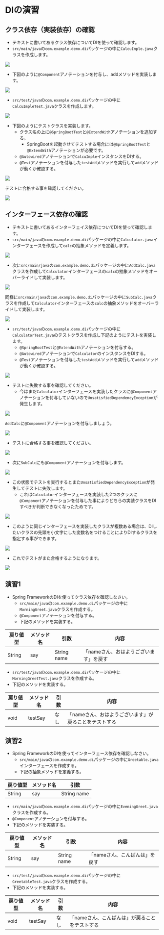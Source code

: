 # DIの演習

## クラス依存（実装依存）の確認

- テキストに書いてあるクラス依存についてDIを使って確認します。
- `src/main/java`の`com.example.demo.di`パッケージの中に`CalcuImple.java`クラスを作成します。

![](https://www.image-pit.com/sboot-text/img/di-usage-class-depend-01.png)

- 下図のように`@Component`アノテーションを付与し、addメソッドを実装します。

![](https://www.image-pit.com/sboot-text/img/di-usage-class-depend-02.png)

- `src/test/java`の`com.example.demo.di`パッケージの中に`CalcuImpleTest.java`クラスを作成します。

![](https://www.image-pit.com/sboot-text/img/di-usage-class-depend-03.png)

- 下図のようにテストクラスを実装します。
  - クラス名の上に`@SpringBootTest`と`@ExtendWith`アノテーションを追加する。
    - SpringBootを起動させてテストする場合には`@SpringBootTest`と`@ExtendWith`アノテーションが必要です。
  - `@Autowired`アノテーションで`CalcuImple`インスタンスをDIする。
  - `@Test`アノテーションを付与した`testAdd`メソッドを実行して`add`メソッドが動くか確認する。

![](https://www.image-pit.com/sboot-text/img/di-usage-class-depend-04.png)

テストに合格する事を確認してください。

![](https://www.image-pit.com/sboot-text/img/di-usage-class-depend-05.png)

## インターフェース依存の確認

- テキストに書いてあるインターフェイス依存についてDIを使って確認します。
- `src/main/java`の`com.example.demo.di`パッケージの中に`Calculator.java`インターフェースを作成して`calc`の抽象メソッドを定義します。

![](https://www.image-pit.com/sboot-text/img/di-usage-interface-depend-01.png)

- 次に`src/main/java`の`com.example.demo.di`パッケージの中に`AddCalc.java`クラスを作成して`Calculator`インターフェースの`calc`の抽象メソッドをオーバーライドして実装します。

![](https://www.image-pit.com/sboot-text/img/di-usage-interface-depend-02.png)

同様に`src/main/java`の`com.example.demo.di`パッケージの中に`SubCalc.java`クラスを作成して`Calculator`インターフェースの`calc`の抽象メソッドをオーバーライドして実装します。

![](https://www.image-pit.com/sboot-text/img/di-usage-interface-depend-03.png)

- `src/test/java`の`com.example.demo.di`パッケージの中に`CalculatorTest.java`のテストクラスを作成し下記のようにテストを実装します。
  - `@SpringBootTest`と`@ExtendWith`アノテーションを付与する。
  - `@Autowired`アノテーションで`Calculator`のインスタンスをDIする。
  - `@Test`アノテーションを付与した`testAdd`メソッドを実行して`add`メソッドが動くか確認する。

![](https://www.image-pit.com/sboot-text/img/di-usage-interface-depend-04.png)

- テストに失敗する事を確認してください。
  - 今はまだ`Calculator`インターフェースを実装したクラスに`@Component`アノテーションを付与していないので`UnsatisfiedDependencyException`が発生します。

![](https://www.image-pit.com/sboot-text/img/di-usage-interface-depend-05.png)

`AddCalc`に`@Component`アノテーションを付与しましょう。

![](https://www.image-pit.com/sboot-text/img/di-usage-interface-depend-06.png)

- テストに合格する事を確認してください。

![](https://www.image-pit.com/sboot-text/img/di-usage-interface-depend-07.png)

- 次に`SubCalc`にも`@Component`アノテーションを付与します。

![](https://www.image-pit.com/sboot-text/img/di-usage-interface-depend-08.png)

- この状態でテストを実行するとまた`UnsatisfiedDependencyException`が発生してテストに失敗します。
  - これは`Calculator`インターフェースを実装した2つのクラスに`@Component`アノテーションを付与した事によりどちらの実装クラスをDIすべきか判断できなくなったためです。

![](https://www.image-pit.com/sboot-text/img/di-usage-interface-depend-09.png)

- このように同じインターフェースを実装したクラスが複数ある場合は、DIしたいクラスの先頭を小文字にした変数名をつけることによりDIするクラスを指定する事ができます。

![](https://www.image-pit.com/sboot-text/img/di-usage-interface-depend-10.png)

- これでテストがまた合格するようになります。

![](https://www.image-pit.com/sboot-text/img/di-usage-interface-depend-11.png)

## 演習1

- Spring FrameworkのDIを使ってクラス依存を確認しなさい。
  - `src/main/java`の`com.example.demo.di`パッケージの中に`MorningGreet.java`クラスを作成する。
  - `@Component`アノテーションを付与する。
  - 下記のメソッドを実装する。

戻り値型|メソッド名|引数|内容
---|---|---|---
String|say|String name|「nameさん、おはようございます」を戻す

- `src/test/java`の`com.example.demo.di`パッケージの中に`MorningGreetTest.java`クラスを作成する。
- 下記のメソッドを実装する。

戻り値型|メソッド名|引数|内容
---|---|---|---
void|testSay|なし|「nameさん、おはようございます」が戻ることをテストする

## 演習2

- Spring FrameworkのDIを使ってインターフェース依存を確認しなさい。
  - `src/main/java`の`com.example.demo.di`パッケージの中に`Greetable.java`インターフェースを作成する。
  - 下記の抽象メソッドを定義する。

戻り値型|メソッド名|引数
---|---|---
String|say|String name

- `src/main/java`の`com.example.demo.di`パッケージの中に`EveningGreet.java`クラスを作成する。
- `@Component`アノテーションを付与する。
- 下記のメソッドを実装する。

戻り値型|メソッド名|引数|内容
---|---|---|---
String|say|String name|「nameさん、こんばんは」を戻す

- `src/test/java`の`com.example.demo.di`パッケージの中に`GreetableTest.java`クラスを作成する。
- 下記のメソッドを実装する。

戻り値型|メソッド名|引数|内容
---|---|---|---
void|testSay|なし|「nameさん、こんばんは」が戻ることをテストする